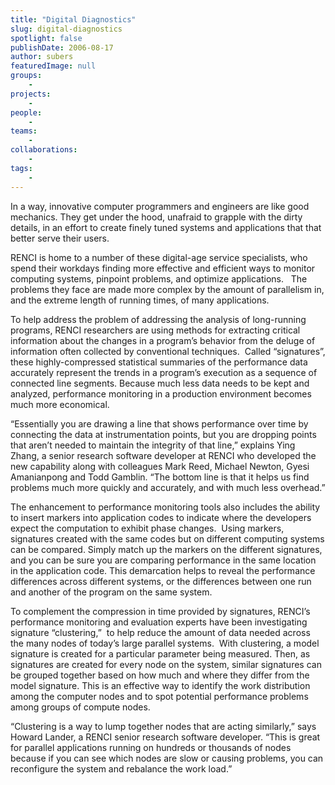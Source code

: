 ```yaml
---
title: "Digital Diagnostics"
slug: digital-diagnostics
spotlight: false
publishDate: 2006-08-17
author: subers
featuredImage: null
groups:
    - 
projects:
    - 
people:
    - 
teams: 
    - 
collaborations:
    - 
tags:
    - 
---
```

In a way, innovative computer programmers and engineers are like good mechanics. They get under the hood, unafraid to grapple with the dirty details, in an effort to create finely tuned systems and applications that that better serve their users.<!--more-->

RENCI is home to a number of these digital-age service specialists, who spend their workdays finding more effective and efficient ways to monitor computing systems, pinpoint problems, and optimize applications.   The problems they face are made more complex by the amount of parallelism in, and the extreme length of running times, of many applications.

To help address the problem of addressing the analysis of long-running programs, RENCI researchers are using methods for extracting critical information about the changes in a program’s behavior from the deluge of information often collected by conventional techniques.  Called “signatures”, these highly-compressed statistical summaries of the performance data accurately represent the trends in a program’s execution as a sequence of connected line segments. Because much less data needs to be kept and analyzed, performance monitoring in a production environment becomes much more economical.

“Essentially you are drawing a line that shows performance over time by connecting the data at instrumentation points, but you are dropping points that aren’t needed to maintain the integrity of that line,” explains Ying Zhang, a senior research software developer at RENCI who developed the new capability along with colleagues Mark Reed, Michael Newton, Gyesi Amanianpong and Todd Gamblin. “The bottom line is that it helps us find problems much more quickly and accurately, and with much less overhead.”

The enhancement to performance monitoring tools also includes the ability to insert markers into application codes to indicate where the developers expect the computation to exhibit phase changes.  Using markers, signatures created with the same codes but on different computing systems can be compared. Simply match up the markers on the different signatures, and you can be sure you are comparing performance in the same location in the application code. This demarcation helps to reveal the performance differences across different systems, or the differences between one run and another of the program on the same system.

To complement the compression in time provided by signatures, RENCI’s performance monitoring and evaluation experts have been investigating signature “clustering,”  to help reduce the amount of data needed across the many nodes of today’s large parallel systems.  With clustering, a model signature is created for a particular parameter being measured. Then, as signatures are created for every node on the system, similar signatures can be grouped together based on how much and where they differ from the model signature. This is an effective way to identify the work distribution among the computer nodes and to spot potential performance problems among groups of compute nodes.

“Clustering is a way to lump together nodes that are acting similarly,” says Howard Lander, a RENCI senior research software developer. “This is great for parallel applications running on hundreds or thousands of nodes because if you can see which nodes are slow or causing problems, you can reconfigure the system and rebalance the work load.”
